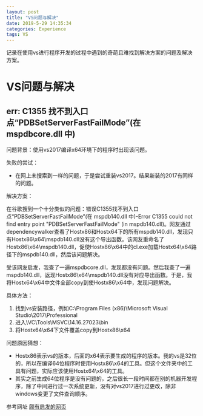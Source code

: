 ```yaml
---
layout: post
title: "VS问题与解决"
date: 2019-5-29 14:35:34
categories: Experience
tags: VS
---
```


记录在使用vs进行程序开发的过程中遇到的奇葩且难找到解决方案的问题及解决方案。

# VS问题与解决

## err: C1355 找不到入口点“PDBSetServerFastFailMode”(在 mspdbcore.dll 中)

问题背景：使用vs2017编译x64环境下的程序时出现该问题。

失败的尝试：
* 在网上未搜索到一样的问题，于是尝试重装vs2017。结果新装的2017有同样的问题。

解决方案：

在谷歌搜到一个十分类似的问题：错误C1355找不到入口点“PDBSetServerFastFailMode”(在 mspdb140.dll 中)-Error C1355 could not find entry point "PDBSetServerFastFailMode" (in mspdb140.dll)。网友通过dependencywalker查看了Hostx86和Hostx64下的所有mspdb140.dll，发现只有Hostx86\x64\mspdb140.dll没有这个导出函数。该网友重命名了Hostx86\x64\mspdb140.dll，促使Hostx86\x64中的cl.exe加载Hostx64\x64路径下的mspdb140.dll，然后该问题解决。

受该网友启发，我查了一遍mspdbcore.dll，发现都没有问题。然后我查了一遍mspdb140.dll，返现Hostx86\x64\mspdb140.dll没有对应导出函数。于是，我将Hostx64\x64中文件全部copy到使Hostx86\x64中，发现问题解决。

具体方法：
1. 找到vs安装路径，例如C:\Program Files (x86)\Microsoft Visual Studio\2017\Professional
2. 进入\VC\Tools\MSVC\14.16.27023\bin
3. 将Hostx64\x64下文件覆盖copy到Hostx86\x64

问题原因猜想：

* Hostx86表示vs的版本，后面的x64表示要生成的程序的版本。我的vs是32位的，所以在编译64位程序时使用Hostx86\x64的工具。但这个文件夹中的工具有问题，实际应该使用Hostx64\x64的工具。
* 其实之前生成64位程序是没有问题的，之后很长一段时间都在别的机器开发程序，除了中间进行过一次系统更新，没有对vs2017进行过更改，除非windows变更了文件查询顺序。

参考网址 [颇有启发的网页](https://developercommunity.visualstudio.com/content/problem/385816/%E9%94%99%E8%AF%AFc1355%E6%89%BE%E4%B8%8D%E5%88%B0%E5%85%A5%E5%8F%A3%E7%82%B9pdbsetserverfastfailmode%E5%9C%A8-mspdb140dll.html)